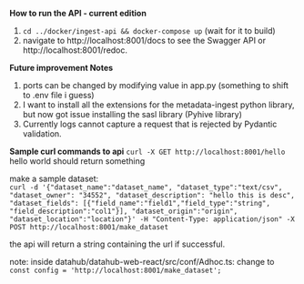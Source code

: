 **How to run the API - current edition**
1. `cd ../docker/ingest-api && docker-compose up` (wait for it to build)
2. navigate to http://localhost:8001/docs to see the Swagger API or http://localhost:8001/redoc.  

**Future improvement Notes**  
1. ports can be changed by modifying value in app.py (something to shift to .env file i guess)  
2. I want to install all the extensions for the metadata-ingest python library, but now got issue installing the sasl library (Pyhive library)  
3. Currently logs cannot capture a request that is rejected by Pydantic validation. 

**Sample curl commands to api**
`curl -X GET http://localhost:8001/hello` hello world should return something  

make a sample dataset:  
`curl -d '{"dataset_name":"dataset_name", "dataset_type":"text/csv", "dataset_owner": "34552", "dataset_description": "hello this is desc", "dataset_fields": [{"field_name":"field1","field_type":"string", "field_description":"col1"}], "dataset_origin":"origin", "dataset_location":"location"}' -H "Content-Type: application/json" -X POST http://localhost:8001/make_dataset`  

the api will return a string containing the url if successful.

note:
inside datahub/datahub-web-react/src/conf/Adhoc.ts:
change to `const config = 'http://localhost:8001/make_dataset';`




